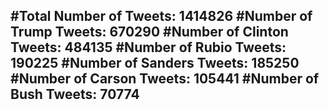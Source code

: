 #Total Number of Tweets: 1414826 
#Number of Trump Tweets: 670290
#Number of Clinton Tweets: 484135
#Number of Rubio Tweets: 190225
#Number of Sanders Tweets: 185250
#Number of Carson Tweets: 105441
#Number of Bush Tweets: 70774
---
